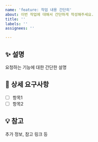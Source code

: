 ```yaml
---
name: 'feature: 작업 내용 간단히'
about: 이번 작업에 대해서 간단하게 작성해주세요.
title: ''
labels: ''
assignees: ''

---
```


## ✨ 설명
요청하는 기능에 대한 간단한 설명

## 📌 상세 요구사항
- [ ] 항목1
- [ ] 항목2

## 💡 참고
추가 정보, 참고 링크 등
